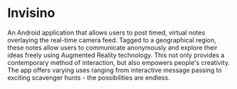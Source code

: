 # Invisino
An Android application that allows users to post timed, virtual notes overlaying the real-time camera feed. Tagged to a geographical region, these notes allow users to communicate anonymously and explore their ideas freely using Augmented Reality technology. This not only provides a contemporary method of interaction, but also empowers people's creativity. The app offers varying uses ranging from interactive message passing to exciting scavenger hunts - the possibilities are endless.
